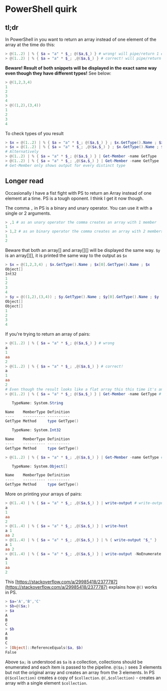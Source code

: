 # PowerShell quirk

## tl;dr

In PowerShell in you want to return an array instead of one element of the array at the time do this:
```PowerShell
> @(1..2) | % { $a = "a" * $_; @($a,$_) } # wrong! will pipe/return 1 element at a time
> @(1..2) | % { $a = "a" * $_; ,@($a,$_) } # correct! will pipe/return pairs
```
__Beware! Result of both snippets will be displayed in the exact same way even though they have different types!__
See below:
```PowerShell
> @(1,2,3,4)
1
2
3
4
> @((1,2),(3,4))
1
2
3
4
```

To check types of you result
```PowerShell
> $x = @(1..2) | % { $a = "a" * $_; @($a,$_) } ; $x.GetType().Name ; $x[0].GetType().Name ; $x
> $x = @(1..2) | % { $a = "a" * $_; ,@($a,$_) } ; $x.GetType().Name ; $x[0].GetType().Name ; $x
# Alternatively
> @(1..2) | % { $a = "a" * $_; @($a,$_) } | Get-Member -name GetType
> @(1..2) | % { $a = "a" * $_; ,@($a,$_) } | Get-Member -name GetType
# Get-Member only shows output for every distinct type
```

## Longer read
Occasionally I have a fist fight with PS to return an Array instead of one element at a time. PS is a tough oponent. I think I get it now though.


The comma `,` in PS is a binary and unary operator. You can use it with a single or 2 arguments.
```PowerShell
> ,1 # as an unary operator the comma creates an array with 1 member
1
> 1,2 # as an binary operator the comma creates an array with 2 members
1
2
```

Beware that both an array[] and array[][] will be displayed the same way. `$y` is an array[][], it is printed the same way to the output as `$x`
```PowerShell
> $x = @(1,2,3,4) ; $x.GetType().Name ; $x[0].GetType().Name ; $x
Object[]
Int32
1
2
3
4
> $y = @((1,2),(3,4)) ; $y.GetType().Name ; $y[0].GetType().Name ; $y
Object[]
Object[]
1
2
3
4
```



If you're trying to return an array of pairs:
```PowerShell
> @(1..2) | % { $a = "a" * $_; @($a,$_) } # wrong
a
1
aa
2
> @(1..2) | % { $a = "a" * $_; ,@($a,$_) } # correct!
a
1
aa
2
# Even though the result looks like a flat array this this time it's an array of arrays
> @(1..2) | % { $a = "a" * $_; @($a,$_) } | Get-Member -name GetType # we get strings and ints

   TypeName: System.String

Name    MemberType Definition
----    ---------- ----------
GetType Method     type GetType()

   TypeName: System.Int32

Name    MemberType Definition
----    ---------- ----------
GetType Method     type GetType()

> @(1..2) | % { $a = "a" * $_; ,@($a,$_) } | Get-Member -name GetType # we get arrays

   TypeName: System.Object[]

Name    MemberType Definition
----    ---------- ----------
GetType Method     type GetType()

```

More on printing your arrays of pairs:
```PowerShell
> @(1..4) | % { $a = "a" * $_; ,@($a,$_) } | write-output # write-output will "unwind" your array
a
1
aa
2
> @(1..4) | % { $a = "a" * $_; ,@($a,$_) } | write-host
a 1
aa 2
> @(1..4) | % { $a = "a" * $_; ,@($a,$_) } | % { write-output "$_" }
a 1
aa 2
> @(1..4) | % { $a = "a" * $_; ,@($a,$_) } | write-output -NoEnumerate # returns an array of arrays but it's printed as if it's a flat array
a
1
aa
2
```

This [https://stackoverflow.com/a/29985418/2377787](https://stackoverflow.com/a/29985418/2377787) explains how `@()` works in PS.

```PowerShell
> $a='A','B','C'
> $b=@($a;)
> $a
A
B
C
> $b
A
B
C
> [Object]::ReferenceEquals($a, $b)
False
```
Above `$a;` is understood as `$a` is a collection, collections should be enumerated and each item is passed to the pipeline. `@($a;)` sees 3 elements but not the original array and creates an array from the 3 elements. In PS `@($collection)` creates a copy of `$collection`. `@(,$collection)` - creates an array with a single element `$collection`.

